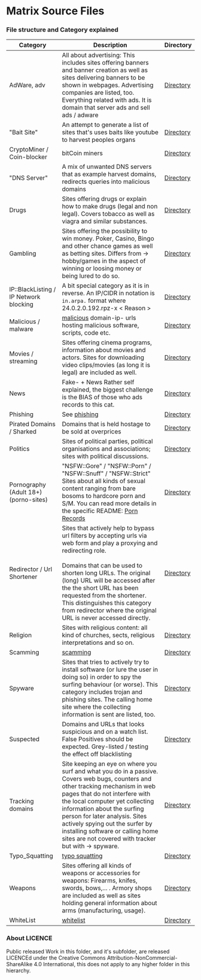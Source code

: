 # Matrix Source Files

### File structure and Category explained

[//]: # ( dirlink; using http: on purpose )

| Category                               | Description                                                                                                                                                                                                                                                                                                                                                                                       | Directory                                                                            |
|----------------------------------------|---------------------------------------------------------------------------------------------------------------------------------------------------------------------------------------------------------------------------------------------------------------------------------------------------------------------------------------------------------------------------------------------------|--------------------------------------------------------------------------------------|
| AdWare, adv                            | All about advertising: This includes sites offering banners and banner creation as well as sites delivering banners to be shown in webpages. Advertising companies are listed, too. <br> Everything related with ads. It is domain that server ads and sell ads / adware                                                                                                                          | [Directory](https://github.com/mypdns/matrix/tree/master/source/adware)              |
| "Bait Site"                            | An attempt to generate a list of sites that's uses baits like youtube to harvest peoples organs                                                                                                                                                                                                                                                                                                   | [Directory](https://github.com/mypdns/matrix/tree/master/source/bait_sites)          |
| CryptoMiner / Coin-blocker             | bitCoin miners                                                                                                                                                                                                                                                                                                                                                                                    | [Directory](https://github.com/mypdns/matrix/tree/master/source/coinblocker)         |
| "DNS Server"                           | A mix of unwanted DNS servers that as example harvest domains, redirects queries into malicious domains                                                                                                                                                                                                                                                                                           | [Directory](https://github.com/mypdns/matrix/tree/master/source/dns-servers)         |
| Drugs                                  | Sites offering drugs or explain how to make drugs (legal and non legal). Covers tobacco as well as viagra and similar substances.                                                                                                                                                                                                                                                                 | [Directory](https://github.com/mypdns/matrix/tree/master/source/drugs)               |
| Gambling                               | Sites offering the possibility to win money. Poker, Casino, Bingo and other chance games as well as betting sites. Differs from -> hobby/games in the aspect of winning or loosing money or being lured to do so.                                                                                                                                                                                 | [Directory](https://github.com/mypdns/matrix/tree/master/source/gambling)            |
| IP::BlackListing / IP Network blocking | A bit special category as it is in reverse. An IP/CIDR in notation is `in.arpa.` format where 24.0.2.0.192.rpz-x < Reason >                                                                                                                                                                                                                                                                       | [Directory](https://github.com/mypdns/matrix/tree/master/source/ip-network-blocking) |
| Malicious / malware                    | [malicious](https://kb.mypdns.org/articles/MTX/malicious) domain-ip- urls hosting malicious software, scripts, code etc.                                                                                                                                                                                                                                                                          | [Directory](https://github.com/mypdns/matrix/tree/master/source/malicious)           |
| Movies / streaming                     | Sites offering cinema programs, information about movies and actors. Sites for downloading video clips/movies (as long it is legal) are included as well.                                                                                                                                                                                                                                         | [Directory](https://github.com/mypdns/matrix/tree/master/source/movies)              |
| News                                   | Fake- + News Rather self explained, the biggest challenge is the BIAS of those who ads records to this cat.                                                                                                                                                                                                                                                                                       | [Directory](https://github.com/mypdns/matrix/tree/master/source/news)                |
| Phishing                               | See [phishing](https://kb.mypdns.org/articles/MTX/phishing)                                                                                                                                                                                                                                                                                                                                       | [Directory](https://github.com/mypdns/matrix/tree/master/source/phishing)            |
| Pirated Domains / Sharked              | Domains that is held hostage to be sold at overprices                                                                                                                                                                                                                                                                                                                                             | [Directory](https://github.com/mypdns/matrix/tree/master/source/pirated)             |
| Politics                               | Sites of political parties, political organisations and associations; sites with political discussions.                                                                                                                                                                                                                                                                                           | [Directory](https://github.com/mypdns/matrix/tree/master/source/politics)            |
| Pornography (Adult 18+) (porno-sites)  | "NSFW::Gore" / "NSFW::Porn" / "NSFW::Snuff" / "NSFW::Strict" Sites about all kinds of sexual content ranging from bare bosoms to hardcore porn and S/M. You can read more details in the specific README: [Porn Records](https://github.com/mypdns/matrix/blob/master/source/porn_filters/README.md)                                                                                              | [Directory](https://github.com/mypdns/matrix/tree/master/source/porn_filters)        |
| Redirector / Url Shortener             | Sites that actively help to bypass url filters by accepting urls via web form and play a proxying and redirecting role. <br><br> Domains that can be used to shorten long URLs. The original (long) URL will be accessed after the the short URL has been requested from the shortener. This distinguishes this category from redirector where the original URL is never accessed directly.       | [Directory](https://github.com/mypdns/matrix/tree/master/source/redirector)          |
| Religion                               | Sites with religious content: all kind of churches, sects, religious interpretations and so on.                                                                                                                                                                                                                                                                                                   | [Directory](https://github.com/mypdns/matrix/tree/master/source/religion)            |
| Scamming                               | [scamming](https://kb.mypdns.org/articles/MTX/scamming)                                                                                                                                                                                                                                                                                                                                           | [Directory](https://github.com/mypdns/matrix/tree/master/source/scamming)            |
| Spyware                                | Sites that tries to actively try to install software (or lure the user in doing so) in order to spy the surfing behaviour (or worse). This category includes trojan and phishing sites. The calling home site where the collecting information is sent are listed, too.                                                                                                                           | [Directory](https://github.com/mypdns/matrix/tree/master/source/spyware)             |
| Suspected                              | Domains and URLs that looks suspicious and on a watch list. False Positives should be expected. Grey-listed / testing the effect off blacklisting                                                                                                                                                                                                                                                 | [Directory](https://github.com/mypdns/matrix/tree/master/source/suspected)           |
| Tracking domains                       | Site keeping an eye on where you surf and what you do in a passive. Covers web bugs, counters and other tracking mechanism in web pages that do not interfere with the local computer yet collecting information about the surfing person for later analysis. Sites actively spying out the surfer by installing software or calling home sites are not covered with tracker but with -> spyware. | [Directory](https://github.com/mypdns/matrix/tree/master/source/tracking)            |
| Typo_Squatting                         | [typo squatting](https://kb.mypdns.org/articles/MTX/typosquatting)                                                                                                                                                                                                                                                                                                                                | [Directory](https://github.com/mypdns/matrix/tree/master/source/typosquatting)       |
| Weapons                                | Sites offering all kinds of weapons or accessories for weapons: Firearms, knifes, swords, bows,... . Armory shops are included as well as sites holding general information about arms (manufacturing, usage).                                                                                                                                                                                    | [Directory](https://github.com/mypdns/matrix/tree/master/source/weapons)             |
| WhiteList                              | [whitelist](https://kb.mypdns.org/articles/MTX/whitelist)                                                                                                                                                                                                                                                                                                                                         | [Directory](https://github.com/mypdns/matrix/tree/master/source/whitelist)           |

### About LICENCE

Public released Work in this folder, and it's subfolder, are released LICENCEd
under the Creative Commons Attribution-NonCommercial-ShareAlike 4.0
International, this does not apply to any higher folder in this hierarchy.
